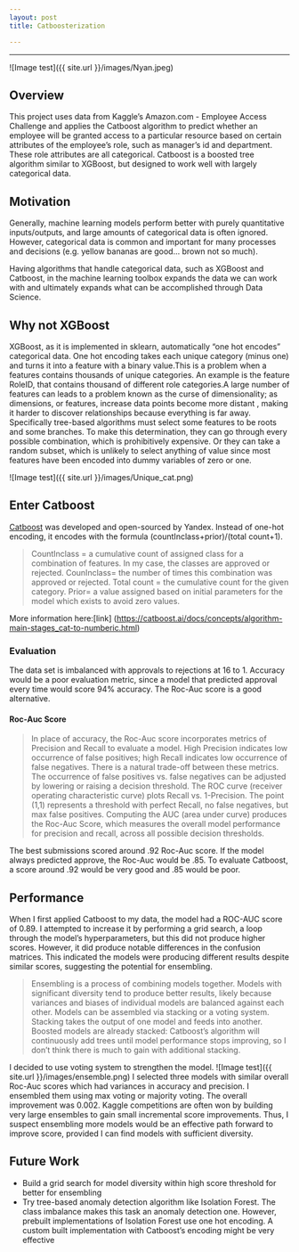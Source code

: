 ```yaml
---
layout: post
title: Catboosterization

---
```

***
![Image test]({{ site.url }}/images/Nyan.jpeg)
## Overview
This project uses data from Kaggle’s Amazon.com - Employee Access Challenge and applies the Catboost algorithm to predict whether an employee will be granted access to a particular resource based on certain attributes of the employee’s role, such as manager’s id and department. These role attributes are all categorical. Catboost is a boosted tree algorithm similar to XGBoost, but designed to work well with largely categorical data.

## Motivation
Generally, machine learning models perform better with purely quantitative inputs/outputs, and large amounts of categorical data is often ignored. However, categorical data is common and important for many processes and decisions (e.g. yellow bananas are good… brown not so much).  

Having algorithms that handle categorical data, such as XGBoost and Catboost, in the machine learning toolbox expands the data we can work with and ultimately expands what can be accomplished through Data Science.



## Why not XGBoost
XGBoost, as it is implemented in sklearn, automatically “one hot encodes” categorical data. One hot encoding takes each unique category (minus one) and turns it into a feature with a binary value.This is a problem when a features contains thousands of unique categories. An example is the feature RoleID, that contains thousand of different role categories.A large number of features can leads to a problem known as the curse of dimensionality; as dimensions, or features, increase data points become more distant , making it harder to discover relationships because everything is far away. Specifically tree-based algorithms must select some features to be roots and some branches. To make this determination, they can go through every possible combination, which is prohibitively expensive. Or they can take a random subset, which is  unlikely to select anything of value since most features have been encoded into  dummy variables of zero or one.


![Image test]({{ site.url }}/images/Unique_cat.png)


## Enter Catboost
[Catboost](https://catboost.ai) was developed and open-sourced by Yandex. Instead of one-hot encoding, it encodes with the formula (countInclass+prior)/(total count+1).

> CountInclass = a cumulative count of assigned class for a combination of features. In my case, the classes are approved or rejected. CounInclass= the number of times this combination was approved or rejected. 
> Total count = the cumulative count for the given category. 
>Prior= a value assigned based on initial parameters for the model which exists to avoid zero values. 

More information here:[link] (https://catboost.ai/docs/concepts/algorithm-main-stages_cat-to-numberic.html) 


### Evaluation
The data set is imbalanced with approvals to rejections at 16 to 1. Accuracy would be a poor evaluation metric, since a model that predicted approval every time would score 94% accuracy. The Roc-Auc score is a good alternative. 
 
#### Roc-Auc Score
> In place of accuracy, the Roc-Auc score incorporates metrics of Precision and Recall to evaluate a model. High Precision indicates low occurrence of false positives;  high Recall indicates low occurrence of false negatives. There is a natural trade-off between these metrics. The occurrence of false positives vs. false negatives can be adjusted by lowering or raising a decision threshold. The ROC curve (receiver operating characteristic curve) plots Recall vs. 1-Precision. The point (1,1) represents a threshold with perfect Recall, no false negatives, but max false positives. Computing the AUC (area under curve) produces the Roc-Auc Score, which measures the overall model performance for precision and recall, across all possible decision thresholds.


The best submissions scored around .92 Roc-Auc score. If the model always predicted approve, the Roc-Auc would be .85. To evaluate Catboost, a score around .92 would be very good and .85 would be poor.



## Performance
When I first applied Catboost to my data, the model had a ROC-AUC score of 0.89. I attempted to increase it by performing a grid search, a loop through the model’s hyperparameters, but this did not produce higher scores. However, it did produce notable differences in the confusion matrices. This indicated the models were producing different results despite similar scores, suggesting the potential for ensembling.


>Ensembling is a process of combining models together. Models with significant diversity tend to produce better results, likely because variances and biases of individual models are balanced against each other. Models can be assembled via stacking or a voting system. Stacking takes the output of one model and feeds into another. Boosted models are already stacked: Catboost’s algorithm will continuously add trees until model performance stops improving, so I don’t think there is much to gain with additional stacking. 

I decided to use voting system to strengthen the model.
![Image test]({{ site.url }}/images/ensemble.png)
I selected three models with similar overall Roc-Auc scores which had variances in accuracy and precision. I ensembled them using max voting or majority voting. The overall improvement was 0.002. Kaggle competitions are often won by building very large ensembles to gain small incremental score improvements. Thus, I suspect ensembling more models would be an effective path forward to improve score, provided I can find models with sufficient diversity.




## Future Work
* Build a grid search for model diversity within high score threshold for better for ensembling
* Try tree-based anomaly detection algorithm like Isolation Forest. The class imbalance makes this task an anomaly detection one. However, prebuilt implementations of Isolation Forest use one hot encoding. A custom built implementation with Catboost’s encoding might be very effective